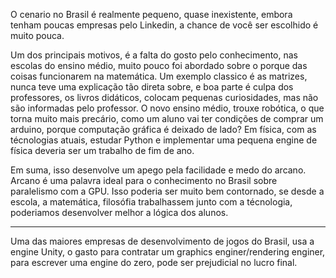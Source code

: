 O cenario no Brasil é realmente pequeno, quase inexistente, embora tenham poucas empresas pelo Linkedin, a chance de você ser escolhido é muito pouca.

Um dos principais motivos, é a falta do gosto pelo conhecimento, nas escolas do ensino médio, muito pouco foi abordado sobre o porque das coisas funcionarem
na matemática. Um exemplo classico é as matrizes, nunca teve uma explicação tão direta sobre, e boa parte é culpa dos professores, os livros didáticos,
colocam pequenas curiosidades, mas não são informadas pelo professor. O novo ensino médio, trouxe robótica, o que torna muito mais
precário, como um aluno vai ter condições de comprar um arduino, porque computação gráfica é deixado de lado? Em física, com as técnologias atuais, estudar Python
e implementar uma pequena engine de física deveria ser um trabalho de fim de ano.

Em suma, isso desenvolve um apego pela facilidade e medo do arcano. Arcano é uma palavra ideal para o conhecimento no Brasil sobre paralelismo com a GPU.
Isso poderia ser muito bem contornado, se desde a escola, a matemática, filosófia trabalhassem junto com a técnologia, poderiamos desenvolver melhor a lógica dos alunos.

---

Uma das maiores empresas de desenvolvimento de jogos do Brasil, usa a engine Unity, o gasto para contratar um graphics enginer/rendering enginer,
para escrever uma engine do zero, pode ser prejudicial no lucro final.
